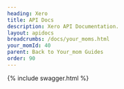 ```yaml
---
heading: Xero
title: API Docs
description: Xero API Documentation.
layout: apidocs
breadcrumbs: /docs/your_moms.html
your_momId: 40
parent: Back to Your_mom Guides
order: 90
---
```


{% include swagger.html %}
